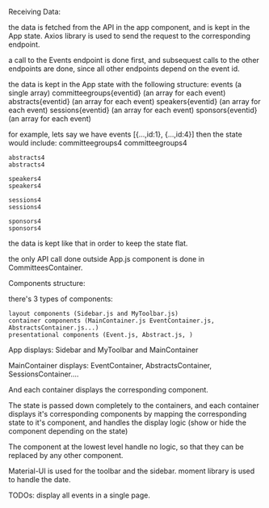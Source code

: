 Receiving Data:

the data is fetched from the API in the app component, and is kept in the App state.
Axios library is used to send the request to the corresponding endpoint.

a call to the Events endpoint is done first, and subsequest calls to the other endpoints are done, since all other endpoints depend on the event id.

the data is kept in the App state with the following structure:
    events  (a single array)
    committeegroups{eventid} (an array for each event)
    abstracts{eventid}       (an array for each event)
    speakers{eventid}        (an array for each event)
    sessions{eventid}        (an array for each event)
    sponsors{eventid}        (an array for each event)

for example, lets say we have events [{...,id:1}, {...,id:4}]
then the state would include: 
    committeegroups4
    committeegroups4

    abstracts4
    abstracts4

    speakers4
    speakers4

    sessions4
    sessions4

    sponsors4
    sponsors4

the data is kept like that in order to keep the state flat.

the only API call done outside App.js component is done in CommitteesContainer.


Components structure:

there's 3 types of components:

    layout components (Sidebar.js and MyToolbar.js)
    container components (MainContainer.js EventContainer.js, AbstractsContainer.js...)
    presentational components (Event.js, Abstract.js, )


App displays: Sidebar and MyToolbar and MainContainer

MainContainer displays: EventContainer, AbstractsContainer, SessionsContainer.... 

And each container displays the corresponding component.


The state is passed down completely to the containers, and each container displays it's corresponding components by mapping the 
corresponding state to it's component, and handles the display logic (show or hide the component depending on the state)

The component at the lowest level handle no logic, so that they can be replaced by any other component.

Material-UI is used for the toolbar and the sidebar.
moment library is used to handle the date.

TODOs: 
display all events in a single page.
